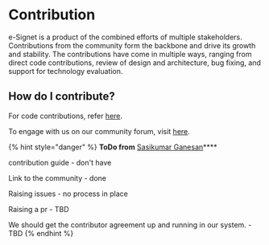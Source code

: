 # Contribution

e-Signet is a product of the combined efforts of multiple stakeholders. Contributions from the community form the backbone and drive its growth and stability. The contributions have come in multiple ways, ranging from direct code contributions, review of design and architecture, bug fixing, and support for technology evaluation.

## How do I contribute?

For code contributions, refer [here](https://docs.mosip.io/identity-provider/aiBOCblAUNtQZjYU1xrS/contribution/code-contribution).

To engage with us on our community forum, visit [here](https://community.mosip.io/c/e-signet/15).

{% hint style="danger" %}
**ToDo from** [Sasikumar Ganesan](https://app.gitbook.com/u/EUqE2RYvx4P6tBURfuCtBR2m7ez1 "mention")****

contribution guide - don't have

Link to the community - done

Raising issues - no process in place

Raising a pr - TBD

We should get the contributor agreement up and running in our system. - TBD
{% endhint %}


